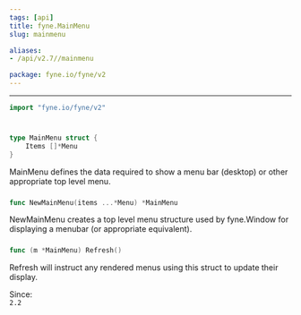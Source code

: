 ```yaml
---
tags: [api]
title: fyne.MainMenu
slug: mainmenu

aliases:
- /api/v2.7//mainmenu

package: fyne.io/fyne/v2
---
```



---
```go
import "fyne.io/fyne/v2"
```

#

###

```go
type MainMenu struct {
	Items []*Menu
}
```

MainMenu defines the data required to show a menu bar (desktop) or other appropriate top level menu.

###

```go
func NewMainMenu(items ...*Menu) *MainMenu
```
NewMainMenu creates a top level menu structure used by fyne.Window for displaying a menubar (or appropriate equivalent).

###

```go
func (m *MainMenu) Refresh()
```
Refresh will instruct any rendered menus using this struct to update their display.


<div class="since">Since: <code>
2.2</code></div>
